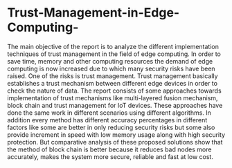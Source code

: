 # Trust-Management-in-Edge-Computing-
The main objective of the report is to analyze the different implementation techniques of trust management in the field of edge computing. In order to save time, memory and other computing resources the demand of edge computing is now increased due to which many security risks have been raised. One of the risks is trust management. Trust management basically establishes a trust mechanism between different edge devices in order to check the nature of data. The report consists of some approaches towards implementation of trust mechanisms like multi-layered fusion mechanism, block chain and trust management for IoT devices. These approaches have done the same work in different scenarios using different algorithms. In addition every method has different accuracy percentages in different factors like some are better in only reducing security risks but some also provide increment in speed with low memory usage along with high security protection. But comparative analysis of these proposed solutions show that the method of block chain is better because it reduces bad nodes more accurately, makes the system more secure, reliable and fast at low cost. 
